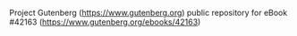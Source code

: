 Project Gutenberg (https://www.gutenberg.org) public repository for eBook #42163 (https://www.gutenberg.org/ebooks/42163)
